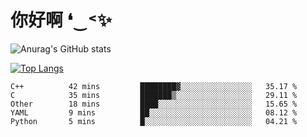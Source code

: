 # 你好啊 ❛‿˂✨

![Anurag's GitHub stats](https://github-readme-stats.vercel.app/api?username=ZombieFly&count_private=true&show_icons=true)

[![Top Langs](https://github-readme-stats.vercel.app/api/top-langs/?username=ZombieFly&layout=compact&count_private=true&hide=Ruby,makefile)](https://github.com/anuraghazra/github-readme-stats)

<!--START_SECTION:waka-->

```text
C++          42 mins         ████████▓░░░░░░░░░░░░░░░░   35.17 %
C            35 mins         ███████▒░░░░░░░░░░░░░░░░░   29.11 %
Other        18 mins         ████░░░░░░░░░░░░░░░░░░░░░   15.65 %
YAML         9 mins          ██░░░░░░░░░░░░░░░░░░░░░░░   08.12 %
Python       5 mins          █░░░░░░░░░░░░░░░░░░░░░░░░   04.21 %
```

<!--END_SECTION:waka-->
